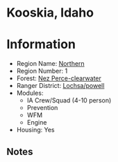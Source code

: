
Kooskia, Idaho
==============
  
# Information  
* Region Name: [Northern]()  
* Region Number: 1  
* Forest: [Nez Perce-clearwater](http://www.fs.usda.gov/nezperceclearwater/)  
* Ranger District: [Lochsa/powell]()  
* Modules:  
  - IA Crew/Squad (4-10 person)  
  - Prevention  
  - WFM  
  - Engine  
* Housing: Yes  
  
## Notes

